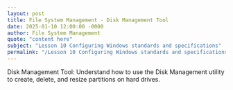 ```yaml
---
layout: post
title: File System Management - Disk Management Tool
date: 2025-01-10 12:00:00 -0000
author: File System Management
quote: "content here"
subject: "Lesson 10 Configuring Windows standards and specifications"
permalink: "/Lesson 10 Configuring Windows standards and specifications/File System Management/File System Management - Disk Management Tool"
---
```


Disk Management Tool: Understand how to use the Disk Management utility to create, delete, and resize partitions on hard drives.
